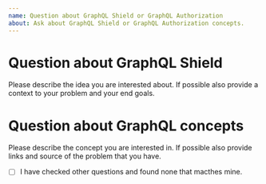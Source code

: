 ```yaml
---
name: Question about GraphQL Shield or GraphQL Authorization
about: Ask about GraphQL Shield or GraphQL Authorization concepts.
---
```


# Question about GraphQL Shield

Please describe the idea you are interested about. If possible also provide a context to your problem and your end goals.

# Question about GraphQL concepts

Please describe the concept you are interested in. If possible also provide links and source of the problem that you have.

* [ ] I have checked other questions and found none that macthes mine.